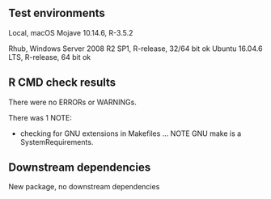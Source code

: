 ## Test environments

Local, macOS Mojave 10.14.6, R-3.5.2

Rhub,
Windows Server 2008 R2 SP1, R-release, 32/64 bit ok
Ubuntu 16.04.6 LTS, R-release, 64 bit ok

## R CMD check results
There were no ERRORs or WARNINGs. 

There was 1 NOTE:
  
  * checking for GNU extensions in Makefiles ... NOTE
GNU make is a SystemRequirements.

## Downstream dependencies
New package, no downstream dependencies
